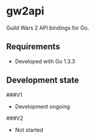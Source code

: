 # gw2api

Guild Wars 2 API bindings for Go.

## Requirements

* Developed with Go 1.3.3

## Development state

###V1

* Development ongoing

###V2

* Not started


